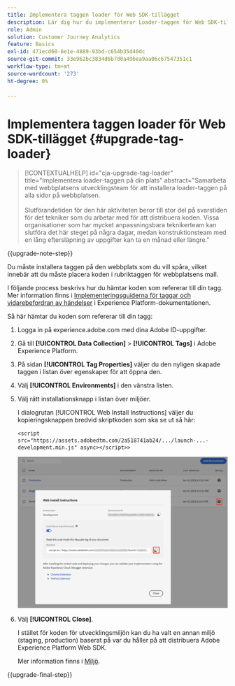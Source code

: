 ```yaml
---
title: Implementera taggen loader för Web SDK-tillägget
description: Lär dig hur du implementerar Loader-taggen för Web SDK-tillägget
role: Admin
solution: Customer Journey Analytics
feature: Basics
exl-id: 471ecd60-6e1e-4889-93bd-c654b35d40dc
source-git-commit: 33e962bc3834d6b7d0a49bea9aa06c67547351c1
workflow-type: tm+mt
source-wordcount: '273'
ht-degree: 0%

---
```


# Implementera taggen loader för Web SDK-tillägget {#upgrade-tag-loader}

<!-- markdownlint-disable MD034 -->

>[!CONTEXTUALHELP]
>id="cja-upgrade-tag-loader"
>title="Implementera loader-taggen på din plats"
>abstract="Samarbeta med webbplatsens utvecklingsteam för att installera loader-taggen på alla sidor på webbplatsen.<br><br>Slutförandetiden för den här aktiviteten beror till stor del på svarstiden för det tekniker som du arbetar med för att distribuera koden. Vissa organisationer som har mycket anpassningsbara teknikerteam kan slutföra det här steget på några dagar, medan konstruktionsteam med en lång eftersläpning av uppgifter kan ta en månad eller längre."

<!-- markdownlint-enable MD034 -->

{{upgrade-note-step}}

Du måste installera taggen på den webbplats som du vill spåra, vilket innebär att du måste placera koden i rubriktaggen för webbplatsens mall.

I följande process beskrivs hur du hämtar koden som refererar till din tagg. Mer information finns i [Implementeringsguiderna för taggar och vidarebefordran av händelser](https://experienceleague.adobe.com/sv/docs/experience-platform/tags/get-started/implementation-guides) i Experience Platform-dokumentationen.

Så här hämtar du koden som refererar till din tagg:

1. Logga in på experience.adobe.com med dina Adobe ID-uppgifter.

1. Gå till **[!UICONTROL Data Collection]** > **[!UICONTROL Tags]** i Adobe Experience Platform.

1. På sidan **[!UICONTROL Tag Properties]** väljer du den nyligen skapade taggen i listan över egenskaper för att öppna den.

1. Välj **[!UICONTROL Environments]** i den vänstra listen.

1. Välj rätt installationsknapp i listan över miljöer.

   I dialogrutan [!UICONTROL Web Install Instructions] väljer du kopieringsknappen bredvid skriptkoden som ska se ut så här:

   ```
   <script src="https://assets.adobedtm.com/2a518741ab24/.../launch-...-development.min.js" async></script>>
   ```

   ![Miljö](assets/environment.png)

1. Välj **[!UICONTROL Close]**.

   I stället för koden för utvecklingsmiljön kan du ha valt en annan miljö (staging, production) baserat på var du håller på att distribuera Adobe Experience Platform Web SDK.

   Mer information finns i [Miljö](https://experienceleague.adobe.com/docs/experience-platform/tags/publish/environments/environments.html?lang=sv-SE&).

{{upgrade-final-step}}
